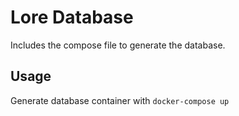 # Lore Database
Includes the compose file to generate the database.

## Usage
Generate database container with `docker-compose up`
